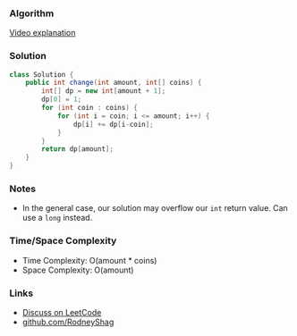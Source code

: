 ### Algorithm

[Video explanation](https://www.youtube.com/watch?time_continue=350&v=jaNZ83Q3QGc)

### Solution

```java
class Solution {
    public int change(int amount, int[] coins) {
        int[] dp = new int[amount + 1];
        dp[0] = 1;
        for (int coin : coins) {
            for (int i = coin; i <= amount; i++) {
                dp[i] += dp[i-coin];
            }
        }
        return dp[amount];
    }
}
```

### Notes

- In the general case, our solution may overflow our `int` return value. Can use a `long` instead.

### Time/Space Complexity

- Time Complexity: O(amount * coins)
- Space Complexity: O(amount)

### Links

- [Discuss on LeetCode](https://leetcode.com/problems/coin-change-2/discuss/304455)
- [github.com/RodneyShag](https://github.com/RodneyShag)
